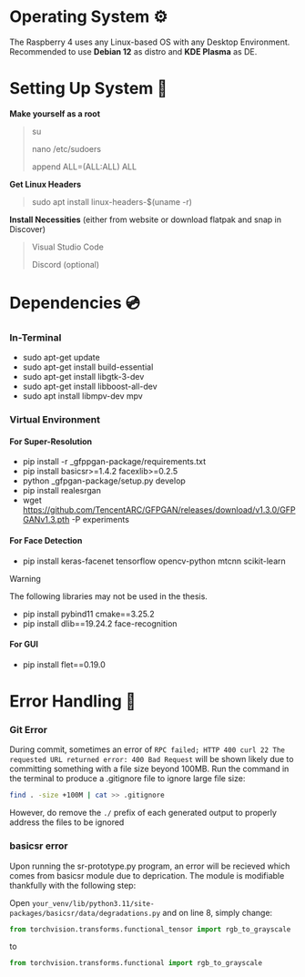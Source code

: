 # Operating System ⚙️
The Raspberry 4 uses any Linux-based OS with any Desktop Environment. Recommended to use __Debian 12__ as distro and __KDE Plasma__ as DE.

# Setting Up System 🔧
**Make yourself as a root**
> su
> 
> nano /etc/sudoers
> 
> append <username> ALL=(ALL:ALL) ALL

**Get Linux Headers**
> sudo apt install linux-headers-$(uname -r)

**Install Necessities** (either from website or download flatpak and snap in Discover)
> Visual Studio Code
> 
> Discord (optional)

# Dependencies 💿
### **In-Terminal**
- sudo apt-get update
- sudo apt-get install build-essential
- sudo apt-get install libgtk-3-dev
- sudo apt-get install libboost-all-dev
- sudo apt install libmpv-dev mpv

### **Virtual  Environment**

#### For Super-Resolution
- pip install -r _gfppgan-package/requirements.txt
- pip install basicsr>=1.4.2 facexlib>=0.2.5
- python _gfpgan-package/setup.py develop
- pip install realesrgan
- wget https://github.com/TencentARC/GFPGAN/releases/download/v1.3.0/GFPGANv1.3.pth -P experiments

#### For Face Detection
- pip install keras-facenet tensorflow opencv-python mtcnn scikit-learn
> [!WARNING]
> The following libraries may not be used in the thesis.

- pip install pybind11 cmake==3.25.2
- pip install dlib==19.24.2 face-recognition 

#### For GUI
- pip install flet==0.19.0

# Error Handling 🔧

### Git Error
During commit, sometimes an error of `RPC failed; HTTP 400 curl 22 The requested URL returned error: 400 Bad Request` will be shown likely due to committing something with a file size beyond 100MB. Run the command in the terminal to produce a .gitignore file to ignore large file size:
```bash
find . -size +100M | cat >> .gitignore
```
However, do remove the `./` prefix of each generated output to properly address the files to be ignored

### basicsr error
Upon running the sr-prototype.py program, an error will be recieved which comes from basicsr module due to deprication. The module is modifiable thankfully with the following step:

Open `your_venv/lib/python3.11/site-packages/basicsr/data/degradations.py` and on line 8, simply change:
```py
from torchvision.transforms.functional_tensor import rgb_to_grayscale
```
to
```py
from torchvision.transforms.functional import rgb_to_grayscale
```